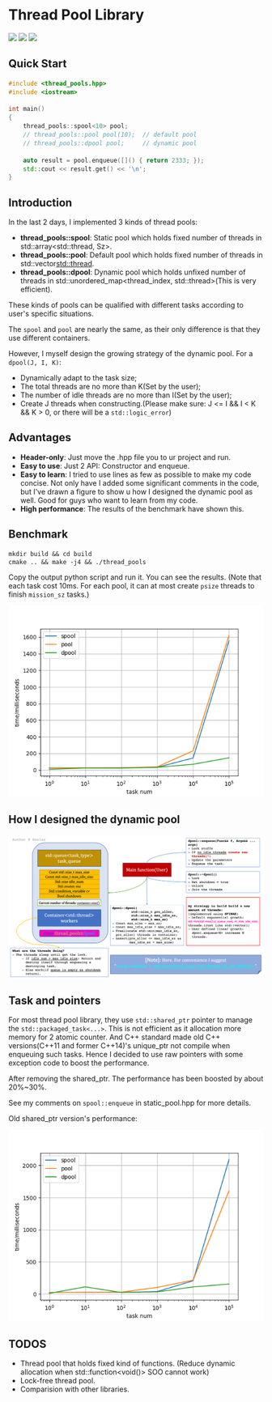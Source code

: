 # Thread Pool Library

![](https://img.shields.io/badge/language-c++-orange.svg) 
![](https://img.shields.io/github/stars/ganler/thread_pools.svg?style=social)
![](https://img.shields.io/github/languages/code-size/ganler/thread_pools.svg)

## Quick Start

```c++
#include <thread_pools.hpp>
#include <iostream>

int main()
{
    thread_pools::spool<10> pool;
    // thread_pools::pool pool(10);  // default pool
    // thread_pools::dpool pool;     // dynamic pool

    auto result = pool.enqueue([]() { return 2333; });
    std::cout << result.get() << '\n';
}
```

## Introduction

In the last 2 days, I implemented 3 kinds of thread pools:
- **thread_pools::spool<Sz>**: Static pool which holds fixed number of threads in std::array<std::thread, Sz>.
- **thread_pools::pool**: Default pool which holds fixed number of threads in std::vector<std::thread>.
- **thread_pools::dpool**: Dynamic pool which holds unfixed number of threads in std::unordered_map<thread_index, std::thread>(This is very efficient).

These kinds of pools can be qualified with different tasks according to user's specific situations.

The `spool` and `pool` are nearly the same, as their only difference is that they use different containers.

However, I myself design the growing strategy of the dynamic pool. For a `dpool(J, I, K)`:

- Dynamically adapt to the task size;
- The total threads are no more than K(Set by the user);
- The number of idle threads are no more than I(Set by the user);
- Create J threads when constructing.(Please make sure: J <= I && I < K && K > 0, or there will be a `std::logic_error`)

## Advantages

- **Header-only**: Just move the .hpp file you to ur project and run.
- **Easy to use**: Just 2 API: Constructor and enqueue.
- **Easy to learn**: I tried to use lines as few as possible to make my code concise. Not only have I added some significant comments in the code, but I've drawn a figure to show u how I designed the dynamic pool as well. Good for guys who want to learn from my code.
- **High performance**: The results of the benchmark have shown this.

## Benchmark

```shell
mkdir build && cd build
cmake .. && make -j4 && ./thread_pools
```

Copy the output python script and run it. You can see the results.
(Note that each task cost 10ms. For each pool, it can at most create `psize` threads to finish `mission_sz` tasks.)

![](images/benchmark.png)

## How I designed the dynamic pool

![](images/thread_theory.png)

## Task and pointers

For most thread pool library, they use `std::shared_ptr` pointer to manage the `std::packaged_task<...>`. This is not efficient as it allocation more memory for 2 atomic counter. And C++ standard made old C++ versions(C++11 and former C++14)'s unique_ptr not compile when enqueuing such tasks. Hence I decided to use raw pointers with some exception code to boost the performance.

After removing the shared_ptr. The performance has been boosted by about 20%~30%.

See my comments on `spool::enqueue` in static_pool.hpp for more details.

Old shared_ptr version's performance:

![](images/shared_ptr_benchmark.png)

## TODOS

- Thread pool that holds fixed kind of functions. (Reduce dynamic allocation when std::function<void()> SOO cannot work)
- Lock-free thread pool.
- Comparision with other libraries.

